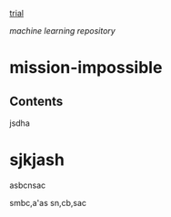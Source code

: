 [trial](#sjkjash)

_machine learning repository_
# mission-impossible

## Contents

jsdha

# sjkjash

asbcnsac

smbc,a'as
sn,cb,sac

